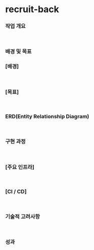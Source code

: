 # recruit-back

### 작업 개요

<br>

### 배경 및 목표

### [배경]

<br>

### [목표]

<br>

### ERD(Entity Relationship Diagram)

<br>

### 구현 과정

<br>

### [주요 인프라]

<br>

### [CI / CD]

<br>

### 기술적 고려사항

<br>

### 성과

<br>
